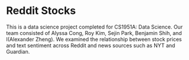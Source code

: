 # Reddit Stocks

This is a data science project completed for CS1951A: Data Science. Our team consisted of Alyssa Cong, Roy Kim, Sejin Park, Benjamin Shih, and I(Alexander Zheng).
We examined the relationship between stock prices and text sentiment across Reddit and news sources such as NYT and Guardian.
